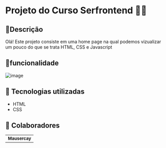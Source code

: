 # Projeto do Curso Serfrontend 👨‍💻

## 📄Descrição 
Olá! Este projeto consiste em uma home page na qual podemos vizualizar um pouco do que se trata HTML, CSS e Javascript
## 🔧funcionalidade 

![image](<img width="1325" height="666" alt="image" src="https://github.com/user-attachments/assets/0ce41769-3795-46fc-91d7-38e788000d95" />
)


## :wrench: Tecnologias utilizadas
* HTML
* CSS

## :handshake: Colaboradores
<table>
  <tr>
    <td align="center">
      <a href="https://github.com/Mausercay">
        <sub>
          <b>Mausercay</b>
        </sub>
      </a>
    </td>
  </tr>
</table>

